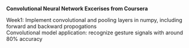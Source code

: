 **Convolutional Neural Network Excerises from Coursera**

Week1: Implement convolutional and pooling layers in numpy, including forward and backward propogations \
       Convolutional model application: recognize gesture signals with around 80% accuracy

